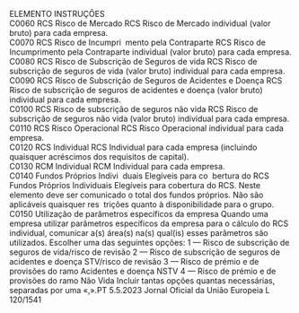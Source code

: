  
ELEMENTO  INSTRUÇÕES  
C0060  RCS Risco de Mercado  RCS Risco de Mercado individual (valor bruto) para cada empresa.  
C0070  RCS Risco de Incumpri ­
mento pela Contraparte  RCS Risco de Incumprimento pela Contraparte individual (valor bruto) para cada 
empresa.  
C0080  RCS Risco de Subscrição 
de Seguros de vida  RCS Risco de subscrição de seguros de vida (valor bruto) individual para cada 
empresa.  
C0090  RCS Risco de Subscrição 
de Seguros de Acidentes 
e Doença  RCS Risco de subscrição de seguros de acidentes e doença (valor bruto) individual 
para cada empresa.  
C0100  RCS Risco de subscrição 
de seguros não vida  RCS Risco de subscrição de seguros não vida (valor bruto) individual para cada 
empresa.  
C0110  RCS Risco Operacional  RCS Risco Operacional individual para cada empresa.  
C0120  RCS Individual  RCS Individual para cada empresa (incluindo quaisquer acréscimos dos requisitos 
de capital).  
C0130  RCM Individual  RCM Individual para cada empresa.  
C0140  Fundos Próprios Indivi ­
duais Elegíveis para co ­
bertura do RCS  Fundos Próprios Individuais Elegíveis para cobertura do RCS. Neste elemento deve 
ser comunicado o total dos fundos próprios. Não são aplicáveis quaisquer res ­
trições quanto à disponibilidade para o grupo.  
C0150  Utilização de parâmetros 
específicos da empresa  Quando uma empresa utilizar parâmetros específicos da empresa para o cálculo 
do RCS individual, comunicar a(s) área(s) na(s) qual(is) esses parâmetros são 
utilizados. Escolher uma das seguintes opções: 
1 — Risco de subscrição de seguros de vida/risco de revisão 
2 — Risco de subscrição de seguros de acidentes e doença STV/risco de revisão 
3 — Risco de prémio e de provisões do ramo Acidentes e doença NSTV 
4 — Risco de prémio e de provisões do ramo Não Vida 
Incluir tantas opções quantas necessárias, separadas por uma «,».PT  5.5.2023 Jornal Oficial da União Europeia L 120/1541